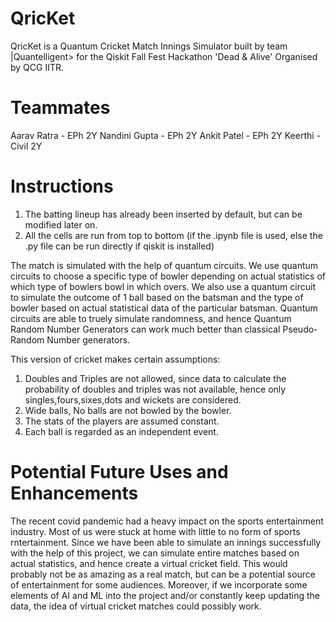# QricKet
QricKet is a Quantum Cricket Match Innings Simulator built by team |Quantelligent> for the Qiskit Fall Fest Hackathon 'Dead &amp; Alive' Organised by QCG IITR. 

# Teammates
Aarav Ratra - EPh 2Y
Nandini Gupta - EPh 2Y
Ankit Patel - EPh 2Y
Keerthi - Civil 2Y

# Instructions
1. The batting lineup has already been inserted by default, but can be modified later on.
2. All the cells are run from top to bottom (if the .ipynb file is used, else the .py file can be run directly if qiskit is installed) 

The match is simulated with the help of quantum circuits.
We use quantum circuits to choose a specific type of bowler depending on actual statistics of which type of bowlers bowl in which overs.
We also use a quantum circuit to simulate the outcome of 1 ball based on the batsman and the type of bowler based on actual statistical data of the particular batsman. Quantum circuits are able to truely simulate randomness, and hence Quantum Random Number Generators can work much better than classical Pseudo-Random Number generators. 

This version of cricket makes certain assumptions:
1. Doubles and Triples are not allowed, since data to calculate the probability of doubles and triples was not available, hence only singles,fours,sixes,dots and wickets are considered.
2. Wide balls, No balls are not bowled by the bowler.
3. The stats of the players are assumed constant.
4. Each ball is regarded as an independent event.

# Potential Future Uses and Enhancements
The recent covid pandemic had a heavy impact on the sports entertainment industry. Most of us were stuck at home with little to no form of sports rntertainment. Since we have been able to simulate an innings successfully with the help of this project, we can simulate entire matches based on actual statistics, and hence create a virtual cricket field. This would probably not be as amazing as a real match, but can be a potential source of entertainment for some audiences. Moreover, if we incorporate some elements of AI and ML into the project and/or constantly keep updating the data, the idea of virtual cricket matches could possibly work.

